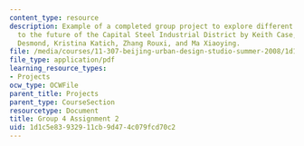 ```yaml
---
content_type: resource
description: Example of a completed group project to explore different approaches
  to the future of the Capital Steel Industrial District by Keith Case, Marissa Grace
  Desmond, Kristina Katich, Zhang Rouxi, and Ma Xiaoying.
file: /media/courses/11-307-beijing-urban-design-studio-summer-2008/1d1c5e83932911cb9d474c079fcd70c2_group4_assn2.pdf
file_type: application/pdf
learning_resource_types:
- Projects
ocw_type: OCWFile
parent_title: Projects
parent_type: CourseSection
resourcetype: Document
title: Group 4 Assignment 2
uid: 1d1c5e83-9329-11cb-9d47-4c079fcd70c2
---
```


